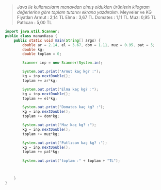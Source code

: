> *Java ile kullanıcıların manavdan almış oldukları ürünlerin kilogram değerlerine göre toplam tutarını ekrana yazdıralım.*
> Meyveler ve KG Fiyatları
> Armut : 2,14 TL
> Elma : 3,67 TL
> Domates : 1,11 TL
> Muz: 0,95 TL
> Patlıcan : 5,00 TL

```java
import java.util.Scanner;
public class manavKasa {
    public static void main(String[] args) {
        double ar = 2.14, el = 3.67, dom = 1.11, muz = 0.95, pat = 5;
        double kg;
        double toplam = 0;

        Scanner inp = new Scanner(System.in);

        System.out.print("Armut kaç kg? :");
        kg = inp.nextDouble();
        toplam += ar*kg;

        System.out.print("Elma kaç kg? :");
        kg = inp.nextDouble();
        toplam += el*kg;

        System.out.print("Domates kaç kg? :");
        kg = inp.nextDouble();
        toplam += dom*kg;

        System.out.print("Muz kaç kg? :");
        kg = inp.nextDouble();
        toplam += muz*kg;

        System.out.print("Patlıcan kaç kg? :");
        kg = inp.nextDouble();
        toplam += pat*kg;
        
        System.out.print("toplam :" + toplam + "TL");


        
    }
}

```


